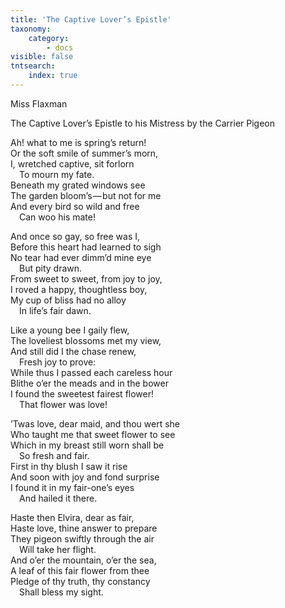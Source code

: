 ```yaml
---
title: 'The Captive Lover’s Epistle'
taxonomy:
    category:
        - docs
visible: false
tntsearch:
    index: true
---
```


<div class="author">Miss Flaxman</div>

<span class="title">The Captive Lover’s Epistle to his Mistress by the Carrier Pigeon</span>

Ah! what to me is spring’s return!  
Or the soft smile of summer’s morn,  
I, wretched captive, sit forlorn  
&emsp;To mourn my fate.  
Beneath my grated windows see  
The garden bloom’s — but not for me  
And every bird so wild and free  
&emsp;Can woo his mate!

And once so gay, so free was I,  
Before this heart had learned to sigh  
No tear had ever dimm’d mine eye  
&emsp;But pity drawn.  
From sweet to sweet, from joy to joy,  
I roved a happy, thoughtless boy,  
My cup of bliss had no alloy  
&emsp;In life’s fair dawn.

Like a young bee I gaily flew,  
The loveliest blossoms met my view,  
And still did I the chase renew,  
&emsp;Fresh joy to prove:  
While thus I passed each careless hour  
Blithe o’er the meads and in the bower  
I found the sweetest fairest flower!  
&emsp;That flower was love!  

’Twas love, dear maid, and thou wert she  
Who taught me that sweet flower to see  
Which in my breast still worn shall be  
&emsp;So fresh and fair.  
First in thy blush I saw it rise  
And soon with joy and fond surprise  
I found it in my fair-one’s eyes  
&emsp;And hailed it there.

Haste then Elvira, dear as fair,  
Haste love, thine answer to prepare  
They pigeon swiftly through the air  
&emsp;Will take her flight.  
And o’er the mountain, o’er the sea,  
A leaf of this fair flower from thee  
Pledge of thy truth, thy constancy  
&emsp;Shall bless my sight.
